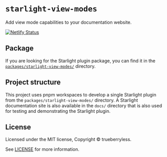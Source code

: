 # `starlight-view-modes`

Add view mode capabilities to your documentation website. 

[![Netlify Status](https://api.netlify.com/api/v1/badges/5cb2b193-ebf9-48ff-8b4f-8f13f2e24957/deploy-status)](https://app.netlify.com/sites/starlight-view-modes/deploys)

## Package

If you are looking for the Starlight plugin package, you can find it in the [`packages/starlight-view-modes/`](/packages/starlight-view-modes/) directory.

## Project structure

This project uses pnpm workspaces to develop a single Starlight plugin from the `packages/starlight-view-modes/` directory. A Starlight documentation site is also available in the `docs/` directory that is also used for testing and demonstrating the Starlight plugin.

## License

Licensed under the MIT license, Copyright © trueberryless.

See [LICENSE](/LICENSE) for more information.
